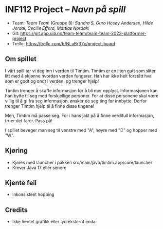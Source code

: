 # INF112 Project – *Navn på spill*

* Team: *Team Team* (Gruppe 8): *Sandra S, Guro Hosøy Andersen, Hilde Jordal, Cecilie Efford, Mattias Nordahl*
* Git: https://git.app.uib.no/team-team/team-team-2023-platformer-project
* Trello: https://trello.com/b/NLuBrR7x/project-board

## Om spillet
I vårt spill tar vi deg inn i verden til Timtim. Timtim er en liten gutt  som sliter litt med å skjønne hvordan verden fungerer. Han har ikke helt forstått hva som er godt og ondt i verden, og trenger hjelp!

Timtim trenger å skaffe informasjon for å bli mer opplyst. Informasjonen kan han bytte til seg med forskjellige personer. For at disse personene skal være villig til å gi fra seg informasjon, ønsker de seg ting for innbytte. Derfor trenger Timtim hjelp til å finne disse tingene!

Men, Timtim må passe seg. For i hans jakt på å finne verdifull informasjon, truer det farer. Pass på!

I spillet beveger man seg til venstre med "A", høyre med "D" og hopper med "W". 


## Kjøring
* Kjøres med launcher i pakken src/main/java/timtim.app/core/launcher
* Krever Java 17 eller senere

## Kjente feil
* Inkonsistent hopping

## Credits
* Ikke hentet grafikk eller lyd eksternt enda